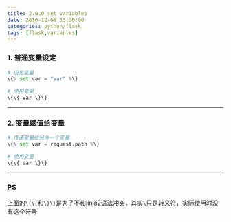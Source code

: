 ```yaml
---
title: 2.0.0 set variables
date: 2016-12-08 23:30:00
categories: python/flask
tags: [flask,variables]
---
```


### 1. 普通变量设定
``` python
# 设定变量
\{% set var = "var" %\}

# 使用变量
\{\{ var \}\}
```

---

### 2. 变量赋值给变量
``` python
# 传递变量给另外一个变量
\{% set var = request.path %\}

# 使用变量
\{\{ var \}\}
```

---

### PS
上面的`\{\{`和`\}\}`是为了不和jinja2语法冲突，其实`\`只是转义符，实际使用时没有这个符号
